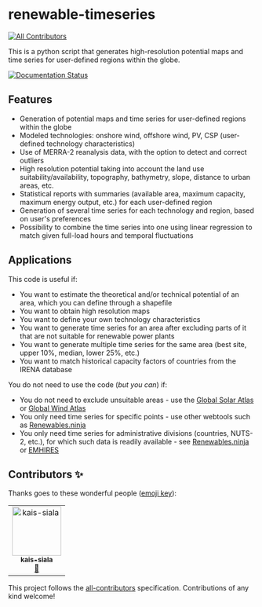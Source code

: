 # renewable-timeseries
[![All Contributors](https://img.shields.io/badge/all_contributors-1-orange.svg?style=flat-square)](#contributors)

This is a python script that generates high-resolution potential maps and time series for user-defined regions within the globe.

[![Documentation Status](https://readthedocs.org/projects/renewable-timeseries/badge/?version=latest)](http://renewable-timeseries.readthedocs.io/en/latest/?badge=latest)

## Features

* Generation of potential maps and time series for user-defined regions within the globe
* Modeled technologies: onshore wind, offshore wind, PV, CSP (user-defined technology characteristics)
* Use of MERRA-2 reanalysis data, with the option to detect and correct outliers
* High resolution potential taking into account the land use suitability/availability, topography, bathymetry, slope, distance to urban areas, etc.
* Statistical reports with summaries (available area, maximum capacity, maximum energy output, etc.) for each user-defined region
* Generation of several time series for each technology and region, based on user's preferences
* Possibility to combine the time series into one using linear regression to match given full-load hours and temporal fluctuations

## Applications

This code is useful if:

* You want to estimate the theoretical and/or technical potential of an area, which you can define through a shapefile
* You want to obtain high resolution maps
* You want to define your own technology characteristics
* You want to generate time series for an area after excluding parts of it that are not suitable for renewable power plants
* You want to generate multiple time series for the same area (best site, upper 10%, median, lower 25%, etc.)
* You want to match historical capacity factors of countries from the IRENA database

You do not need to use the code (*but you can*) if:

* You do not need to exclude unsuitable areas - use the [Global Solar Atlas](https://globalsolaratlas.info/) or [Global Wind Atlas](https://globalwindatlas.info/)
* You only need time series for specific points - use other webtools such as [Renewables.ninja](https://www.renewables.ninja/)
* You only need time series for administrative divisions (countries, NUTS-2, etc.), for which such data is readily available - see [Renewables.ninja](https://www.renewables.ninja/) or [EMHIRES](https://ec.europa.eu/jrc/en/scientific-tool/emhires)


## Contributors ✨

Thanks goes to these wonderful people ([emoji key](https://allcontributors.org/docs/en/emoji-key)):

<!-- ALL-CONTRIBUTORS-LIST:START - Do not remove or modify this section -->
<!-- prettier-ignore -->
<table>
  <tr>
    <td align="center"><a href="https://github.com/kais-siala"><img src="https://avatars2.githubusercontent.com/u/21306297?v=4" width="100px;" alt="kais-siala"/><br /><sub><b>kais-siala</b></sub></a><br /><a href="#question-kais-siala" title="Answering Questions">💬</a></td>
  </tr>
</table>

<!-- ALL-CONTRIBUTORS-LIST:END -->

This project follows the [all-contributors](https://github.com/all-contributors/all-contributors) specification. Contributions of any kind welcome!